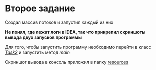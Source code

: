 # Второе задание

Создал массив потоков и запустил каждый из них

**Не понял, где лежат логи в IDEA, так что прикрепил скриншоты вывода двух запусков программы**

Для того, чтобы запустить программу необходимо перейти в класс
[*Task2*](./Task2.java) и запустить метод *main*

Скриншот вывода в консоль приложил в папку [resources](./resources)